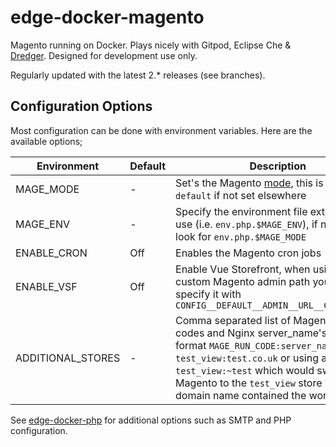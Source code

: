# edge-docker-magento
Magento running on Docker. Plays nicely with Gitpod, Eclipse Che & [Dredger](https://github.com/outeredge/dredger). Designed for development use only.

Regularly updated with the latest 2.* releases (see branches).

## Configuration Options

Most configuration can be done with environment variables. Here are the available options;

| Environment       | Default | Description |
| -------------     | ------- | --- |
| MAGE_MODE         | -       | Set's the Magento [mode](http://devdocs.magento.com/guides/v2.3/config-guide/bootstrap/magento-modes.html), this is usualy `default` if not set elsewhere |
| MAGE_ENV          | -       | Specify the environment file extension to use (i.e. `env.php.$MAGE_ENV`),  if not set, will look for `env.php.$MAGE_MODE` |
| ENABLE_CRON       | Off     | Enables the Magento cron jobs |
| ENABLE_VSF        | Off     | Enable Vue Storefront, when using a custom Magento admin path you must specify it with `CONFIG__DEFAULT__ADMIN__URL__CUSTOM_PATH` |
| ADDITIONAL_STORES | -       | Comma separated list of Magento store codes and Nginx server_name's in the format `MAGE_RUN_CODE:server_name`, i.e. `test_view:test.co.uk` or using a regex `test_view:~test` which would switch Magento to the `test_view` store if the domain name contained the word `test` |

See [edge-docker-php](https://github.com/outeredge/edge-docker-php) for additional options such as SMTP and PHP configuration.